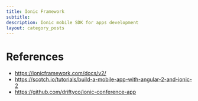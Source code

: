 ```yaml
---
title: Ionic Framework
subtitle: 
description: Ionic mobile SDK for apps development
layout: category_posts
---
```


References
==========

+ <https://ionicframework.com/docs/v2/>
+ <https://scotch.io/tutorials/build-a-mobile-app-with-angular-2-and-ionic-2>
+ <https://github.com/driftyco/ionic-conference-app>

